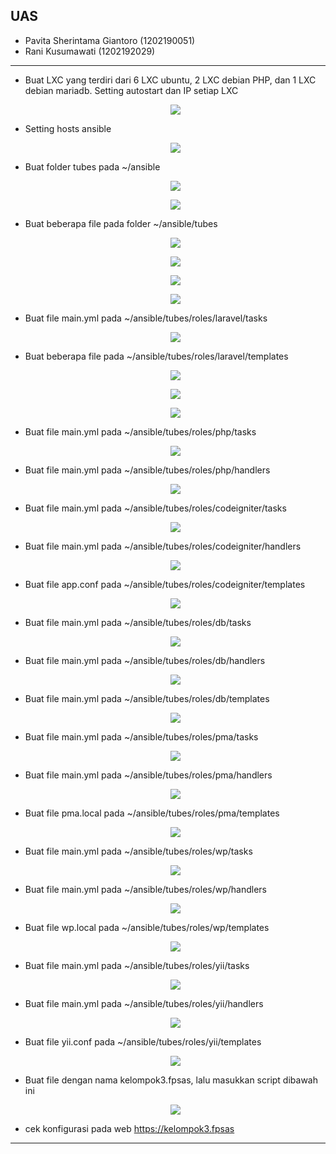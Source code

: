 ## UAS 
- Pavita Sherintama Giantoro (1202190051)
- Rani Kusumawati (1202192029)
---

- Buat LXC yang terdiri dari 6 LXC ubuntu, 2 LXC debian PHP, dan 1 LXC debian mariadb. Setting autostart dan IP setiap LXC
  <p align="center">
        	<img src= "UAS/1.jpeg">
  </p>
- Setting hosts ansible
  <p align="center">
        	<img src= "UAS/2.jpeg">
  </p>
- Buat folder tubes pada ~/ansible
  <p align="center">
        	<img src= "UAS/3.jpeg">
  </p>
  <p align="center">
        	<img src= "UAS/4.jpeg">
  </p>
- Buat beberapa file pada folder ~/ansible/tubes
  <p align="center">
        	<img src= "UAS/5.jpeg">
  </p>
  <p align="center">
        	<img src= "UAS/6.jpeg">
  </p>
  <p align="center">
        	<img src= "UAS/7.jpeg">
  </p>
  <p align="center">
        	<img src= "UAS/9.jpeg">
  </p>
- Buat file main.yml pada ~/ansible/tubes/roles/laravel/tasks
  <p align="center">
        	<img src= "UAS/10.jpeg">
  </p>
- Buat beberapa file pada ~/ansible/tubes/roles/laravel/templates
  <p align="center">
        	<img src= "UAS/11.jpeg">
  </p>
  <p align="center">
        	<img src= "UAS/12.jpeg">
  </p>
  <p align="center">
        	<img src= "UAS/13.jpeg">
  </p>
- Buat file main.yml pada ~/ansible/tubes/roles/php/tasks
  <p align="center">
        	<img src= "UAS/14.jpeg">
  </p>
- Buat file main.yml pada ~/ansible/tubes/roles/php/handlers
  <p align="center">
        	<img src= "UAS/15.jpeg">
  </p>
- Buat file main.yml pada ~/ansible/tubes/roles/codeigniter/tasks
  <p align="center">
        	<img src= "UAS/16.jpeg">
  </p>
- Buat file main.yml pada ~/ansible/tubes/roles/codeigniter/handlers
  <p align="center">
        	<img src= "UAS/17.jpeg">
  </p>
- Buat file app.conf pada ~/ansible/tubes/roles/codeigniter/templates
  <p align="center">
        	<img src= "UAS/18.jpeg">
  </p>
- Buat file main.yml pada ~/ansible/tubes/roles/db/tasks
  <p align="center">
        	<img src= "UAS/19.jpeg">
  </p>
- Buat file main.yml pada ~/ansible/tubes/roles/db/handlers
  <p align="center">
        	<img src= "UAS/20.jpeg">
  </p>
- Buat file main.yml pada ~/ansible/tubes/roles/db/templates
  <p align="center">
        	<img src= "UAS/21.jpeg">
  </p>
- Buat file main.yml pada ~/ansible/tubes/roles/pma/tasks
  <p align="center">
        	<img src= "UAS/22.jpeg">
  </p>
- Buat file main.yml pada ~/ansible/tubes/roles/pma/handlers
  <p align="center">
        	<img src= "UAS/23.jpeg">
  </p>
- Buat file pma.local pada ~/ansible/tubes/roles/pma/templates
  <p align="center">
        	<img src= "UAS/24.jpeg">
  </p>
- Buat file main.yml pada ~/ansible/tubes/roles/wp/tasks
  <p align="center">
        	<img src= "UAS/25.jpeg">
  </p>
- Buat file main.yml pada ~/ansible/tubes/roles/wp/handlers
  <p align="center">
        	<img src= "UAS/26.jpeg">
  </p>
- Buat file wp.local pada ~/ansible/tubes/roles/wp/templates
  <p align="center">
        	<img src= "UAS/27.jpeg">
  </p>
- Buat file main.yml pada ~/ansible/tubes/roles/yii/tasks
  <p align="center">
        	<img src= "UAS/28.jpeg">
  </p>
- Buat file main.yml pada ~/ansible/tubes/roles/yii/handlers
  <p align="center">
        	<img src= "UAS/29.jpeg">
  </p>
- Buat file yii.conf pada ~/ansible/tubes/roles/yii/templates
  <p align="center">
        	<img src= "UAS/30.jpeg">
  </p>
- Buat file dengan nama kelompok3.fpsas, lalu masukkan script dibawah ini
  <p align="center">
        	<img src= "UAS/32.jpeg">
  </p>


- cek konfigurasi pada web https://kelompok3.fpsas

---
